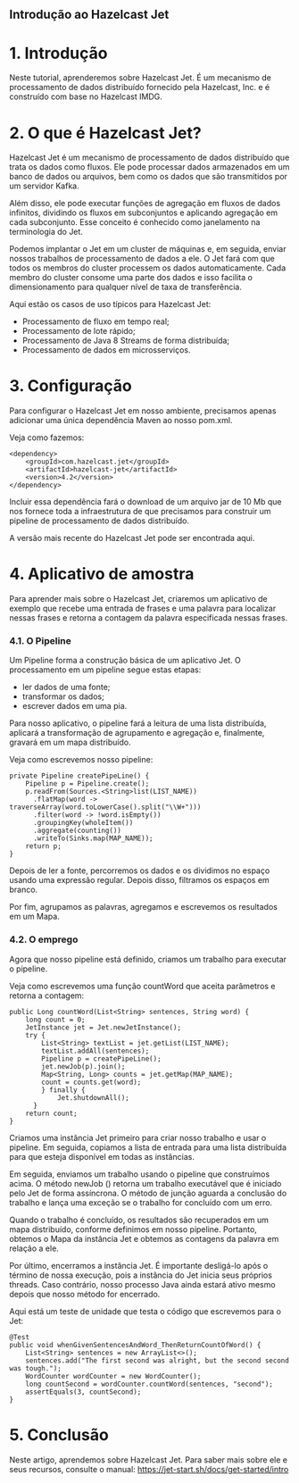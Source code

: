 ## Introdução ao Hazelcast Jet


# 1. Introdução
Neste tutorial, aprenderemos sobre Hazelcast Jet. É um mecanismo de processamento de dados distribuído fornecido pela Hazelcast, Inc. e é construído com base no Hazelcast IMDG.

# 2. O que é Hazelcast Jet?
Hazelcast Jet é um mecanismo de processamento de dados distribuído que trata os dados como fluxos. Ele pode processar dados armazenados em um banco de dados ou arquivos, bem como os dados que são transmitidos por um servidor Kafka.

Além disso, ele pode executar funções de agregação em fluxos de dados infinitos, dividindo os fluxos em subconjuntos e aplicando agregação em cada subconjunto. Esse conceito é conhecido como janelamento na terminologia do Jet.

Podemos implantar o Jet em um cluster de máquinas e, em seguida, enviar nossos trabalhos de processamento de dados a ele. O Jet fará com que todos os membros do cluster processem os dados automaticamente. Cada membro do cluster consome uma parte dos dados e isso facilita o dimensionamento para qualquer nível de taxa de transferência.

Aqui estão os casos de uso típicos para Hazelcast Jet:

- Processamento de fluxo em tempo real;
- Processamento de lote rápido;
- Processamento de Java 8 Streams de forma distribuída;
- Processamento de dados em microsserviços.

# 3. Configuração
Para configurar o Hazelcast Jet em nosso ambiente, precisamos apenas adicionar uma única dependência Maven ao nosso pom.xml.

Veja como fazemos:

```
<dependency>
    <groupId>com.hazelcast.jet</groupId>
    <artifactId>hazelcast-jet</artifactId>
    <version>4.2</version>
</dependency>
```

Incluir essa dependência fará o download de um arquivo jar de 10 Mb que nos fornece toda a infraestrutura de que precisamos para construir um pipeline de processamento de dados distribuído.

A versão mais recente do Hazelcast Jet pode ser encontrada aqui.

# 4. Aplicativo de amostra
Para aprender mais sobre o Hazelcast Jet, criaremos um aplicativo de exemplo que recebe uma entrada de frases e uma palavra para localizar nessas frases e retorna a contagem da palavra especificada nessas frases.

### 4.1. O Pipeline
Um Pipeline forma a construção básica de um aplicativo Jet. O processamento em um pipeline segue estas etapas:

- ler dados de uma fonte;
- transformar os dados;
- escrever dados em uma pia.

Para nosso aplicativo, o pipeline fará a leitura de uma lista distribuída, aplicará a transformação de agrupamento e agregação e, finalmente, gravará em um mapa distribuído.

Veja como escrevemos nosso pipeline:

```
private Pipeline createPipeLine() {
    Pipeline p = Pipeline.create();
    p.readFrom(Sources.<String>list(LIST_NAME))
      .flatMap(word -> traverseArray(word.toLowerCase().split("\\W+")))
      .filter(word -> !word.isEmpty())
      .groupingKey(wholeItem())
      .aggregate(counting())
      .writeTo(Sinks.map(MAP_NAME));
    return p;
}
```

Depois de ler a fonte, percorremos os dados e os dividimos no espaço usando uma expressão regular. Depois disso, filtramos os espaços em branco.

Por fim, agrupamos as palavras, agregamos e escrevemos os resultados em um Mapa.

### 4.2. O emprego
Agora que nosso pipeline está definido, criamos um trabalho para executar o pipeline.

Veja como escrevemos uma função countWord que aceita parâmetros e retorna a contagem:

```
public Long countWord(List<String> sentences, String word) {
    long count = 0;
    JetInstance jet = Jet.newJetInstance();
    try {
        List<String> textList = jet.getList(LIST_NAME);
        textList.addAll(sentences);
        Pipeline p = createPipeLine();
        jet.newJob(p).join();
        Map<String, Long> counts = jet.getMap(MAP_NAME);
        count = counts.get(word);
        } finally {
            Jet.shutdownAll();
      }
    return count;
}
```

Criamos uma instância Jet primeiro para criar nosso trabalho e usar o pipeline. Em seguida, copiamos a lista de entrada para uma lista distribuída para que esteja disponível em todas as instâncias.

Em seguida, enviamos um trabalho usando o pipeline que construímos acima. O método newJob () retorna um trabalho executável que é iniciado pelo Jet de forma assíncrona. O método de junção aguarda a conclusão do trabalho e lança uma exceção se o trabalho for concluído com um erro.

Quando o trabalho é concluído, os resultados são recuperados em um mapa distribuído, conforme definimos em nosso pipeline. Portanto, obtemos o Mapa da instância Jet e obtemos as contagens da palavra em relação a ele.

Por último, encerramos a instância Jet. É importante desligá-lo após o término de nossa execução, pois a instância do Jet inicia seus próprios threads. Caso contrário, nosso processo Java ainda estará ativo mesmo depois que nosso método for encerrado.

Aqui está um teste de unidade que testa o código que escrevemos para o Jet:

```
@Test
public void whenGivenSentencesAndWord_ThenReturnCountOfWord() {
    List<String> sentences = new ArrayList<>();
    sentences.add("The first second was alright, but the second second was tough.");
    WordCounter wordCounter = new WordCounter();
    long countSecond = wordCounter.countWord(sentences, "second");
    assertEquals(3, countSecond);
}
```

# 5. Conclusão
Neste artigo, aprendemos sobre Hazelcast Jet. Para saber mais sobre ele e seus recursos, consulte o manual: https://jet-start.sh/docs/get-started/intro